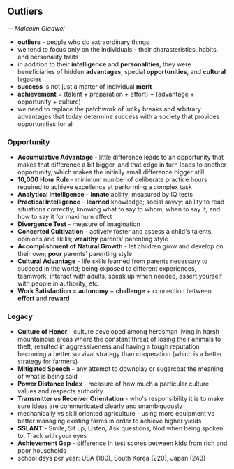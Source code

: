 ## Outliers
-- *Malcolm Gladwel*

- **outliers** - people who do extraordinary things
- we tend to focus only on the individuals -  their charasteristics, habits, and personality traits
- in addition to their **intelligence** and **personalities**, they were beneficiaries of hidden **advantages**, special **opportunities**, and **cultural** legacies
- **success** is not just a matter of individual **merit**
- **achievement** = (talent + preparation + effort) + (advantage + opportunity + culture)
- we need to replace the patchwork of lucky breaks and arbitrary advantages that today determine success with a society that provides opportunities for all

### Opportunity
- **Accumulative Advantage** - little difference leads to an opportunity that makes that difference a bit bigger, and that edge in turn leads to another opportunity, which makes the initially small difference bigger still
- **10,000 Hour Rule** - minimum number of deliberate practice hours required to achieve excellence at performing a complex task
- **Analytical Intelligence** - **innate** ability; measured by IQ tests
- **Practical Intelligence** - **learned** knowledge; social savvy; ability to read situations correctly; knowing what to say to whom, when to say it, and how to say it for maximum effect
- **Divergence Test** - measure of imagination
- **Concerted Cultivation** - actively foster and assess a child's talents, opinions and skills; **wealthy** parents' parenting style
- **Accomplishment of Natural Growth** - let children grow and develop on their own; **poor** parents' parenting style
- **Cultural Advantage** - life skills learned from parents necessary to succeed in the world; being exposed to different experiences, teamwork, interact with adults, speak up when needed, assert yourself with people in authority, etc.
- **Work Satisfaction** = **autonomy** + **challenge** + connection between **effort** and **reward**

### Legacy
- **Culture of Honor** - culture developed among herdsman living in harsh mountainous areas where the constant threat of losing their animals to theft, resulted in aggressiveness and having a tough reputation becoming a better survival strategy than cooperation (which is a better strategy for farmers)
- **Mitigated Speech** - any attempt to downplay or sugarcoat the meaning of what is being said
- **Power Distance Index** - measure of how much a particular culture values and respects authority
- **Transmitter vs Receiver Orientation** - who's responsibility it is to make sure ideas are communicated clearly and unambiguously
- mechanically vs skill oriented agriculture - using more equipment vs better managing existing farms in order to achieve higher yields
- **SSLANT** - Smile, Sit up, Listen, Ask questions, Nod when being spoken to, Track with your eyes
- **Achievement Gap** - difference in test scores between kids from rich and poor households
- school days per year: USA (180), South Korea (220), Japan (243)
